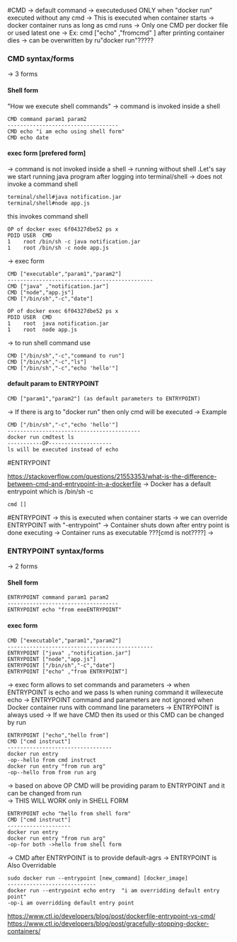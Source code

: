 #CMD
->  default command
-> executedused ONLY when "docker run" executed without any cmd
-> This is executed when container starts 
-> docker container runs as long as cmd runs 
-> Only one CMD per docker file or used latest one
-> Ex: cmd ["echo" ,"fromcmd" ] after printing container dies
-> can be overwritten by ru"docker run"?????
### CMD syntax/forms
-> 3 forms 
#### Shell form 
"How we execute shell commands"
-> command is invoked inside a shell
```shell
CMD command param1 param2
-----------------------------------
CMD echo "i am echo using shell form"
CMD echo date
```

#### exec form [prefered form]
-> command is not invoked inside a shell
-> running without shell .Let's say we start running java program after logging into terminal/shell 
-> does not invoke a command shell
```shell
terminal/shell#java notification.jar 
terminal/shell#node app.js 
```
this invokes command shell

```shell
OP of docker exec 6f04327dbe52 ps x
PDID USER  CMD
1    root /bin/sh -c java notification.jar
1    root /bin/sh -c node app.js
```

-> exec form 
```shell
CMD ["executable","param1","param2"]
----------------------------------------------
CMD ["java" ,"notification.jar"]
CMD ["node","app.js"]
CMD ["/bin/sh","-c","date"]
```
```shell
OP of docker exec 6f04327dbe52 ps x
PDID USER  CMD
1    root  java notification.jar
1    root  node app.js
```
-> to run shell command use 
```shell
CMD ["/bin/sh","-c","command to run"]
CMD ["/bin/sh","-c","ls"]
CMD ["/bin/sh","-c","echo 'hello'"]
```
#### default param to ENTRYPOINT 
```shell
CMD ["param1","param2"] (as default parameters to ENTRYPOINT)
```
-> If there is arg to "docker run" then only cmd will be executed 
-> Example 
```shell
CMD ["/bin/sh","-c","echo 'hello'"]
------------------------------------------
docker run cmdtest ls
-----------OP--------------------
ls will be executed instead of echo
```

#ENTRYPOINT

https://stackoverflow.com/questions/21553353/what-is-the-difference-between-cmd-and-entrypoint-in-a-dockerfile
-> Docker has a default entrypoint which is /bin/sh -c
```shell
cmd []
```

#ENTRYPOINT
-> this is executed when container starts 
-> we can override ENTRYPOINT with "-entrypoint"
-> Container shuts down after entry point is done executing 
-> Container runs as executable ???[cmd is not????]
->

### ENTRYPOINT syntax/forms
-> 2 forms
#### Shell form
```shell
ENTRYPOINT command param1 param2
-----------------------------------
ENTRYPOINT echo "from eeeENTRYPOINT"
```
#### exec form
```shell
CMD ["executable","param1","param2"]
----------------------------------------------
ENTRYPOINT ["java" ,"notification.jar"]
ENTRYPOINT ["node","app.js"]
ENTRYPOINT ["/bin/sh","-c","date"]
ENTRYPOINT ["echo" ,"from ENTRYPOINT"]
```
-> exec form allows to set commands and parameters
-> when ENTRYPOINT is echo and we pass ls when runing command it willexecute echo
-> ENTRYPOINT command and parameters are not ignored when Docker container runs with command line parameters
-> ENTRYPOINT is always used 
-> If we have CMD then its used or this CMD can be changed by run 

```shell
ENTRYPOINT ["echo","hello from"]
CMD ["cmd instruct"]
---------------------------------
docker run entry 
-op--hello from cmd instruct
docker run entry "from run arg"
-op--hello from from run arg
```
-> based on above OP CMD will be providing param to ENTRYPOINT and it can be changed from run  
-> THIS WILL WORK only in SHELL FORM 
```shell
ENTRYPOINT echo "hello from shell form"
CMD ["cmd instruct"]
--------------------
docker run entry
docker run entry "from run arg"
-op-for both ->hello from shell form
```

-> CMD after ENTRYPOINT is to provide default-agrs
-> ENTRYPOINT is Also Overridable
```shell
sudo docker run --entrypoint [new_command] [docker_image]
----------------------------
docker run --entrypoint echo entry  "i am overridding default entry point"
-op-i am overridding default entry point
```
https://www.ctl.io/developers/blog/post/dockerfile-entrypoint-vs-cmd/
https://www.ctl.io/developers/blog/post/gracefully-stopping-docker-containers/